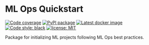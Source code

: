 # ML Ops Quickstart
[![Code coverage](https://codecov.io/github/fragiletech/mloq/coverage.svg)](https://codecov.io/github/fragiletech/mloq)
[![PyPI package](https://badgen.net/pypi/v/mloq)](https://pypi.org/project/mloq/)
[![Latest docker image](https://badgen.net/docker/pulls/fragiletech/mloq)](https://hub.docker.com/r/fragiletech/mloq/tags)
[![Code style: black](https://img.shields.io/badge/code%20style-black-000000.svg)](https://github.com/ambv/black)
[![license: MIT](https://img.shields.io/badge/license-MIT-green.svg)](https://opensource.org/licenses/MIT)

Package for initializing ML projects following ML Ops best practices.

